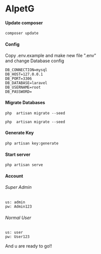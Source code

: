 # AlpetG

#### Update composer
```
composer update
```

#### Config
Copy .env.example and make new file ".env" <br />
and change Database config 
```
DB_CONNECTION=mysql
DB_HOST=127.0.0.1
DB_PORT=3306
DB_DATABASE=laravel
DB_USERNAME=root
DB_PASSWORD=
```

#### Migrate Databases
```
php  artisan migrate --seed
```
```
php  artisan migrate --seed
```

#### Generate Key
```
php artisan key:generate
```
#### Start server
```
php artisan serve
```

#### Account

###### Super Admin
```
us: admin
pw: Admin123
```

###### Normal User
```
us: user
pw: User123
```

And u are ready to go!!
